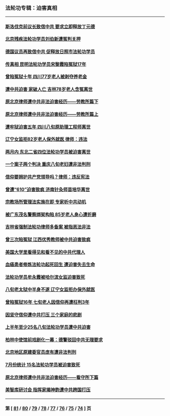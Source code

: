 ### 法轮功专辑：迫害真相
---
#### [斯洛伐克前议长致信中共 要求立即释放丁元德](../../pages/nf4379/n14074619.md?09210430) 
#### [北京残疾法轮功学员刘伯新遭冤判关押](../../pages/nf4379/n14069619.md?09210430) 
#### [德国议员再致信中共 促释放日照市法轮功学员](../../pages/nf4379/n14069901.md?09210430) 
#### [传真相 昆明法轮功学员宋黎霞陷冤狱17年](../../pages/nf4379/n14069020.md?09210430) 
#### [曾陷冤狱十年 四川77岁老人被剥夺养老金](../../pages/nf4379/n14068260.md?09210430) 
#### [遭中共迫害 家破人亡 吉林78岁老人含冤离世](../../pages/nf4379/n14066833.md?09210430) 
#### [原北京律师遭中共非法迫害经历——劳教所篇下](../../pages/nf4379/n14066403.md?09210430) 
#### [原北京律师遭中共非法迫害经历——劳教所篇上](../../pages/nf4379/n14057045.md?09210430) 
#### [遭牢狱迫害五年 四川八旬原助理工程师离世](../../pages/nf4379/n14066297.md?09210430) 
#### [辽宁女监拒82岁老人保外就医 律师：违法](../../pages/nf4379/n14065881.md?09210430) 
#### [两月内 东北二省四位法轮功学员被迫害离世](../../pages/nf4379/n14063270.md?09210430) 
#### [一个案子两个判决 重庆八旬老妇遭非法判刑](../../pages/nf4379/n14063531.md?09210430) 
#### [信仰要拥护共产党领导吗？律师：违反宪法](../../pages/nf4379/n14061325.md?09210430) 
#### [曾遭“610”迫害致疯 济南针灸师苗培华离世](../../pages/nf4379/n14060519.md?09210430) 
#### [宗教场所管理法实施在即 专家析中共动机](../../pages/nf4379/n14061242.md?09210430) 
#### [被广东茂名警察绑架构陷 85岁老人身心遭折磨](../../pages/nf4379/n14059718.md?09210430) 
#### [吉林省强制法轮功律师多备案 被指恶法非法](../../pages/nf4379/n14059091.md?09210430) 
#### [曾三次陷冤狱 江西优秀教师被中共迫害致疯](../../pages/nf4379/n14058953.md?09210430) 
#### [美国大学里看得见和看不见的中共代理人](../../pages/nf4379/n14058369.md?09210430) 
#### [血癌患者修炼法轮功起死回生 遭迫害失去生命](../../pages/nf4379/n14056761.md?09210430) 
#### [法轮功学员牟永霞被哈尔滨女监迫害致死](../../pages/nf4379/n14056172.md?09210430) 
#### [八旬老太狱中半身不遂 辽宁女监拒办保外就医](../../pages/nf4379/n14055233.md?09210430) 
#### [曾陷冤狱16年 七旬老人因信仰再遭枉判3年](../../pages/nf4379/n14054516.md?09210430) 
#### [因坚守信仰遭中共打压 三个家庭的悲剧](../../pages/nf4379/n14053714.md?09210430) 
#### [上半年至少25名八旬法轮功学员遭中共迫害](../../pages/nf4379/n14048655.md?09210430) 
#### [柏林中使馆前戏剧化一幕：德警驳回中共无理要求](../../pages/nf4379/n14050320.md?09210430) 
#### [北京地区原建委官员庞有遭非法判刑](../../pages/nf4379/n14049897.md?09210430) 
#### [7月份统计 15名法轮功学员被迫害致死](../../pages/nf4379/n14048158.md?09210430) 
#### [原北京律师遭中共非法迫害经历——看守所下篇](../../pages/nf4379/n14040009.md?09210430) 
#### [美智库研讨会 指挥家揭神韵遭中共跨国打压](../../pages/nf4379/n14048476.md?09210430) 

---
#### 第 [ [81](./81.md?09210430) / [80](./80.md?09210430) / [79](./79.md?09210430) / [78](./78.md?09210430) / [77](./77.md?09210430) / [76](./76.md?09210430) / [75](./75.md?09210430) / [74](./74.md?09210430) ] 页
